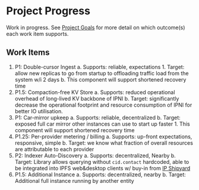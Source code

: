 # Project Progress

Work in progress. See [Project Goals](/goals.md) for more detail on which outcome(s) each work item supports.

## Work Items

1. P1: Double-cursor Ingest
    a. Supports: reliable, expectations
       1. Target: allow new replicas to go from startup to offloading traffic load from the system w/i 2 days
    b. This component will support shortened recovery time
2. P1.5: Compaction-free KV Store
    a. Supports: reduced operational overhead of long-lived KV backbone of IPNI
    b. Target: significantly decrease the operational footprint and resource consumption of IPNI for better IO utilisation.
3. P1: Car-mirror upkeep
    a. Supports: reliable, decentralized
    b. Target: exposed full car mirror other instances can use to start up faster
        1. This component will support shortened recovery time
4. P1.25: Per-provider metering / billing
    a. Supports: up-front expectations, responsive, simple
    b. Target: we know what fraction of overall resources are attributable to each provider
5. P2: Indexer Auto-Discovery
    a. Supports: decentralized, Nearby
    b. Target: Library allows querying without `cid.contact` hardcoded, able to be integrated into IPFS web&desktop clients w/ buy-in from [IP Shipyard](https://ipshipyard.com/)
6. P1.5: Additional Instance
    a. Supports: decentralized, nearby
    b. Target: Additional full instance running by another entity
